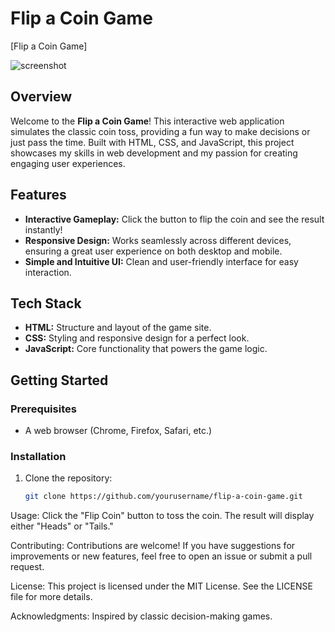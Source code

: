 # Flip a Coin Game

[Flip a Coin Game]

![screenshot](https://github.com/user-attachments/assets/88dfcd59-11bf-40f5-b41b-d1dabe8753fb)

## Overview

Welcome to the **Flip a Coin Game**! This interactive web application simulates the classic coin toss, providing a fun way to make decisions or just pass the time. Built with HTML, CSS, and JavaScript, this project showcases my skills in web development and my passion for creating engaging user experiences.

## Features

- **Interactive Gameplay:** Click the button to flip the coin and see the result instantly!
- **Responsive Design:** Works seamlessly across different devices, ensuring a great user experience on both desktop and mobile.
- **Simple and Intuitive UI:** Clean and user-friendly interface for easy interaction.

## Tech Stack

- **HTML:** Structure and layout of the game site.
- **CSS:** Styling and responsive design for a perfect look.
- **JavaScript:** Core functionality that powers the game logic.

## Getting Started

### Prerequisites

- A web browser (Chrome, Firefox, Safari, etc.)

### Installation

1. Clone the repository:
   ```bash
   git clone https://github.com/yourusername/flip-a-coin-game.git
Usage: 
Click the "Flip Coin" button to toss the coin.
The result will display either "Heads" or "Tails."

Contributing: 
Contributions are welcome! If you have suggestions for improvements or new features, feel free to open an issue or submit a pull request.

License: 
This project is licensed under the MIT License. See the LICENSE file for more details.

Acknowledgments: 
Inspired by classic decision-making games.

  

